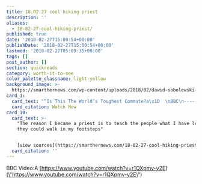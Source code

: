 ```yaml
---
title: 18.02.27 cool hiking priest
description: ''
aliases:
  - 18-02-27-cool-hiking-priest/
published: true
date: '2018-02-27T15:00:54+00:00'
publishDate: '2018-02-27T15:00:54+00:00'
lastmod: '2018-02-27T05:09:35+00:00'
tags: []
post_author: []
section: quickreads
category: worth-it-to-see
color_palette_classname: light-yellow
background_image: >-
  https://smarthernews.com/wp-content/uploads/2018/02/dawid-sobolewski-271380-360x360.jpg
card_1:
  card_text: "“Is This The World’s Toughest Commute?a\x1D  \nBBC\n----------------------------------------------\n\nPriest hikes almost 2 hours one-way, scaling 800 foot wall, to get to church.\n\nIf you’ve ever felt tested by your faith, WATCH this INCREDIBLEA story.\n\n[Watch Now](https://www.youtube.com/embed/r1QXpmv-y2E?enablejsapi=1&autoplay=1&rel=0)"
  card_citation: Watch Now
card_10:
  card_text: >-
    "The reason I became a priest is to teach the people what I have learned, so
    they could walk in my footsteps"


    [view sources](https://smarthernews.com/18-02-27-cool-hiking-priest/)
  card_citation: ''
---
```

BBC Video:A [https://www.youtube.com/watch?v=r1QXpmv-y2E](\"https://www.youtube.com/watch?v=r1QXpmv-y2E\")